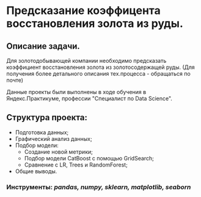 # Предсказание коэффицента восстановления золота из руды.

## Описание задачи.

Для золотодобывающей компании необходимо предсказать коэффициент восстановления золота из золотосодержащей руды. (Для получения более детального описания тех.процесса - обращаться по почте)

Данные проекты были выполнены в ходе обучения в Яндекс.Практикуме, профессии "Специалист по Data Science".

## Структура проекта:

- Подготовка данных;
- Графический анализ данных;
- Подбор модели:
    - Создание новой метрики;
    - Подбор модели CatBoost  с помощью GridSearch;
    - Сравнение с LR, Trees и RandomForest;
- Общие выводы.

### Инструменты: *pandas, numpy, sklearn, matplotlib, seaborn*